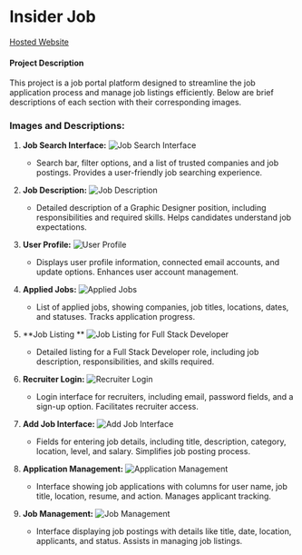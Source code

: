 # Insider Job

[Hosted Website](https://insidersjob.vercel.app//)

#### Project Description

This project is a job portal platform designed to streamline the job application process and manage job listings efficiently. Below are brief descriptions of each section with their corresponding images.

### Images and Descriptions:

1. **Job Search Interface:**
   ![Job Search Interface](https://github.com/user-attachments/assets/62c974a3-bd5e-4546-9427-5892fb1d4130)

   - Search bar, filter options, and a list of trusted companies and job postings. Provides a user-friendly job searching experience.

2. **Job Description:**
   ![Job Description](https://github.com/user-attachments/assets/ad6f14ef-7693-49e0-b9b0-9797640751e4)

   - Detailed description of a Graphic Designer position, including responsibilities and required skills. Helps candidates understand job expectations.

3. **User Profile:**
   ![User Profile](https://github.com/user-attachments/assets/f486d420-f25a-4b45-ad52-2d3cf176fc83)

   - Displays user profile information, connected email accounts, and update options. Enhances user account management.

4. **Applied Jobs:**
   ![Applied Jobs](https://github.com/user-attachments/assets/e4b12695-21d5-4ff7-955b-d7b9718c7377)

   - List of applied jobs, showing companies, job titles, locations, dates, and statuses. Tracks application progress.

5. **Job Listing **
   ![Job Listing for Full Stack Developer](https://github.com/user-attachments/assets/2594c251-ec6e-419b-ad53-d88ac01f7e2e)

   - Detailed listing for a Full Stack Developer role, including job description, responsibilities, and skills required.

6. **Recruiter Login:**
   ![Recruiter Login](https://github.com/user-attachments/assets/859062b5-2b78-41e3-b418-b537b835c3e4)

   - Login interface for recruiters, including email, password fields, and a sign-up option. Facilitates recruiter access.

7. **Add Job Interface:**
   ![Add Job Interface](https://github.com/user-attachments/assets/990a0719-dd98-4219-bc23-55bb3ce38f46)

   - Fields for entering job details, including title, description, category, location, level, and salary. Simplifies job posting process.

8. **Application Management:**
   ![Application Management](https://github.com/user-attachments/assets/d65d1136-e742-4b69-8e91-0fab33567cc4)

   - Interface showing job applications with columns for user name, job title, location, resume, and action. Manages applicant tracking.

9. **Job Management:**
   ![Job Management](https://github.com/user-attachments/assets/d27417fc-cdb0-436f-bf42-c7dca989bcdd)
   - Interface displaying job postings with details like title, date, location, applicants, and status. Assists in managing job listings.
